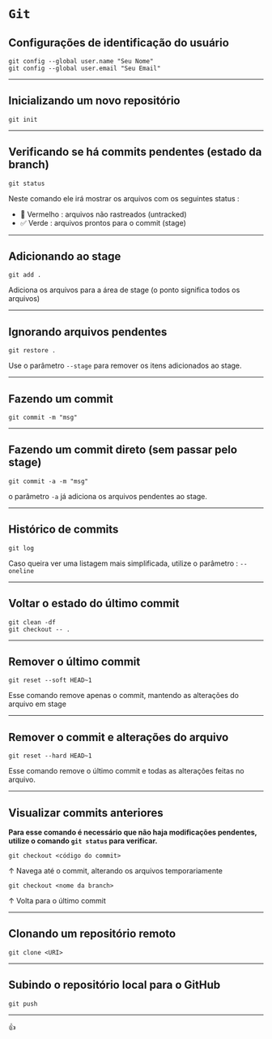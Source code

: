 # ```Git```

## Configurações de identificação do usuário
```
git config --global user.name "Seu Nome"
git config --global user.email "Seu Email"
```

---

## Inicializando um novo repositório
```
git init
```

---

## Verificando se há commits pendentes (estado da branch)
```
git status
```
Neste comando ele irá mostrar os arquivos com os seguintes status :
  - :red_circle: Vermelho : arquivos não rastreados (untracked)
  - :white_check_mark: Verde : arquivos prontos para o commit (stage)

---

## Adicionando ao stage
```
git add .
```
Adiciona os arquivos para a área de stage (o ponto significa todos os arquivos)

---

## Ignorando arquivos pendentes
```
git restore .
```
Use o parâmetro ``` --stage ``` para remover os itens adicionados ao stage.

---

## Fazendo um commit
```
git commit -m "msg"
```

---

## Fazendo um commit direto (sem passar pelo stage)
```
git commit -a -m "msg"
```
o parâmetro ```-a``` já adiciona os arquivos pendentes ao stage.

---

## Histórico de commits
```
git log
```
Caso queira ver uma listagem mais simplificada, utilize o parâmetro : ``` --oneline ```

---

## Voltar o estado do último commit
```
git clean -df
git checkout -- .
```

---

## Remover o último commit
```
git reset --soft HEAD~1
```
Esse comando remove apenas o commit, mantendo as alterações do arquivo em stage

---

## Remover o commit e alterações do arquivo
```
git reset --hard HEAD~1
```
Esse comando remove o último commit e todas as alterações feitas no arquivo.

---

## Visualizar commits anteriores
**Para esse comando é necessário que não haja modificações pendentes, utilize o comando ``` git status ``` para verificar.**
```
git checkout <código do commit>
```
↑ Navega até o commit, alterando os arquivos temporariamente

```
git checkout <nome da branch>
```
↑ Volta para o último commit

---

## Clonando um repositório remoto
```
git clone <URI>
```

---

## Subindo o repositório local para o GitHub
```
git push
```

---

:thumbsup: